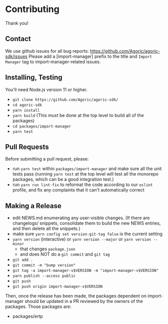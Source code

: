 # Contributing

Thank you!

## Contact

We use github issues for all bug reports:
https://github.com/Agoric/agoric-sdk/issues Please add a [import-manager]
prefix to the title and `Import Manager` tag to import-manager-related issues.

## Installing, Testing

You'll need Node.js version 11 or higher. 

* `git clone https://github.com/Agoric/agoric-sdk/`
* `cd agoric-sdk`
* `yarn install`
* `yarn build` (This *must* be done at the top level to build all of
  the packages)
* `cd packages/import-manager`
* `yarn test`

## Pull Requests

Before submitting a pull request, please:

* run `yarn test` within `packages/import-manager` and make sure all the unit
  tests pass (running `yarn test` at the top level will test all the
  monorepo packages, which can be a good integration test.)
* run `yarn run lint-fix` to reformat the code according to our
  `eslint` profile, and fix any complaints that it can't automatically
  correct

## Making a Release

* edit NEWS.md enumerating any user-visible changes. (If there are
  changelogs/ snippets, consolidate them to build the new NEWS
  entries, and then delete all the snippets.)
* make sure `yarn config set version-git-tag false` is the current
  setting
* `yarn version` (interactive) or `yarn version --major` or `yarn version --minor`
  * that changes `package.json`
  * and does NOT do a `git commit` and `git tag`
* `git add .`
* `git commit -m "bump version"`
* `git tag -a import-manager-v$VERSION -m "import-manager-v$VERSION"`
* `yarn publish --access public`
* `git push`
* `git push origin import-manager-v$VERSION`

Then, once the release has been made, the packages dependent on import-manager
should be updated in a PR reviewed by the owners of the packages.
Those packages are:
* packages/ertp
